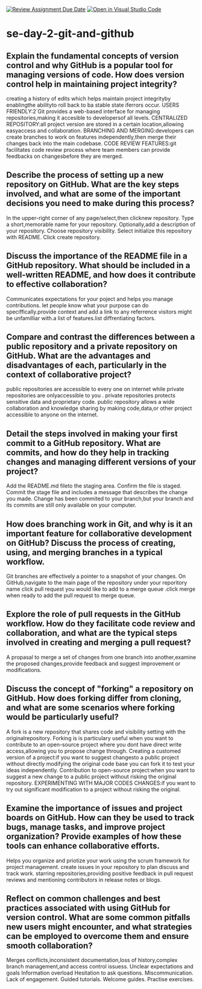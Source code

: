 [![Review Assignment Due Date](https://classroom.github.com/assets/deadline-readme-button-22041afd0340ce965d47ae6ef1cefeee28c7c493a6346c4f15d667ab976d596c.svg)](https://classroom.github.com/a/8wgCKhpZ)
[![Open in Visual Studio Code](https://classroom.github.com/assets/open-in-vscode-2e0aaae1b6195c2367325f4f02e2d04e9abb55f0b24a779b69b11b9e10269abc.svg)](https://classroom.github.com/online_ide?assignment_repo_id=18457837&assignment_repo_type=AssignmentRepo)
# se-day-2-git-and-github
## Explain the fundamental concepts of version control and why GitHub is a popular tool for managing versions of code. How does version control help in maintaining project integrity?
creating a history of edits which helps maintain project integrityby enablingthe abilityto roll back to ba stable state iferrors occur.
USERS FRIENDLY:2`Git provides a web-based interface for managing repositories,making it accesible to developersof all levels.
CENTRALIZED REPOSITORY:all project version are stored in a certain location,allowing easyaccess and collaboration.
BRANCHING AND MERGING:developers can create branches to work on features independently,then merge their changes back into the main codebase.
CODE REVIEW FEATURES:git facilitates code review process where team members can provide feedbacks on changesbefore they are merged.

## Describe the process of setting up a new repository on GitHub. What are the key steps involved, and what are some of the important decisions you need to make during this process?
In the upper-right corner of any page/select,then clicknew repository.
Type a short,memorable name for your repository.
Optionally,add a description of your repository.
Choose repository visibility.
Select initialize this repository with README.
Click create repository.

## Discuss the importance of the README file in a GitHub repository. What should be included in a well-written README, and how does it contribute to effective collaboration?
Communicates expectations for your poject and helps you manage contributions.
let people know what your purpose can do speciffically.provide context and add a link to any referrence visitors might be unfamilliar with.a list of features.list diffrentiating factors.

## Compare and contrast the differences between a public repository and a private repository on GitHub. What are the advantages and disadvantages of each, particularly in the context of collaborative project?
public repositories are accessible to every one on internet while private repositories are onlyaccessible  to you .
private repositories protects  sensitive data and proprietary code.
public repository allows a wide collaboration and knowledge sharing by making code,data,or other project accessible to anyone on the internet.

## Detail the steps involved in making your first commit to a GitHub repository. What are commits, and how do they help in tracking changes and managing different versions of your project?
Add the README.md fileto the staging area.
Confirm the file is staged.
Commit the stage file and includes a message that describes the change you made.
Change has been commited to your branch,but your branch and its commits are still only available on your computer.


## How does branching work in Git, and why is it an important feature for collaborative development on GitHub? Discuss the process of creating, using, and merging branches in a typical workflow.
Git branches are effectively a pointer to a snapshot of your changes.
On GitHub,navigate to the main page of the repository under your reporitory name click pull request you would like to add to a merge queue .click merge when ready to add the pull request to merge  queue.

## Explore the role of pull requests in the GitHub workflow. How do they facilitate code review and collaboration, and what are the typical steps involved in creating and merging a pull request?
A propasal to merge a set of changes from one branch into another,examine the proposed changes,provide  feedback and suggest improvement or modifications.

## Discuss the concept of "forking" a repository on GitHub. How does forking differ from cloning, and what are some scenarios where forking would be particularly useful?
A fork is a new repository that shares code and visibility setting  with the originalrepository.
 Forking is is particulary useful when you want to contribute to an open-source project where you dont have direct write access,allowing you to propose change through.
 Creating a customed version of a project:if you want to suggest changesto a public project without directly modifying the original code base you can fork it to test your ideas independently.
 Contribution to open-source project:when you want to suggest a new change to a public project without risking the original repository.
 EXPERIMENTING WITH MAJOR CODES CHANGES:if you want to try out significant modification to a project without risking the original.

 

## Examine the importance of issues and project boards on GitHub. How can they be used to track bugs, manage tasks, and improve project organization? Provide examples of how these tools can enhance collaborative efforts.
Helps you organize and priotize your work using the scrum framework for project management.
create issues in your repository to plan discuss and track work.
starring repositories,providing positive feedback in pull request reviews and mentioning contributors in release notes or blogs.

## Reflect on common challenges and best practices associated with using GitHub for version control. What are some common pitfalls new users might encounter, and what strategies can be employed to overcome them and ensure smooth collaboration?
Merges conflicts,inconsistent documentation,loss of history,complex branch management,and access control issuess.
Unclear expectations and goals
Information overload
Hesitation to ask questions.
Miscommunication.
Lack of engagement.
Guided tutorials.
Welcome guides.
Practise exercises.
